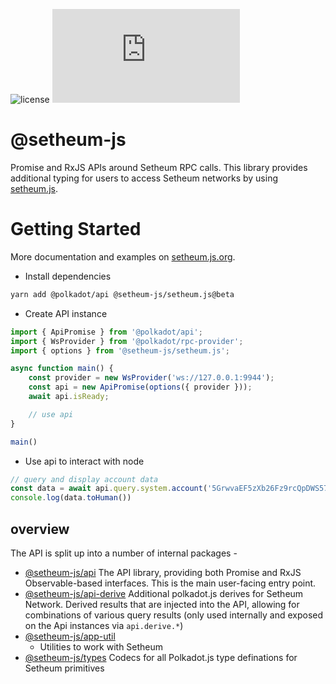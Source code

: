 ![license](https://img.shields.io/badge/License-Apache%202.0-blue?logo=apache&style=flat-square)
[![npm](https://img.shields.io/npm/v/@setheum-js/setheum.js?logo=npm&style=flat-square)](https://www.npmjs.com/package/@setheum-js/setheum.js)

# @setheum-js
Promise and RxJS APIs around Setheum RPC calls. 
This library provides additional typing for users to access Setheum networks by using [setheum.js](https://github.com/setheum-js/api).

# Getting Started

More documentation and examples on [setheum.js.org](https://setheum.js.org).

- Install dependencies

```bash
yarn add @polkadot/api @setheum-js/setheum.js@beta
```

- Create API instance

```ts
import { ApiPromise } from '@polkadot/api';
import { WsProvider } from '@polkadot/rpc-provider';
import { options } from '@setheum-js/setheum.js';

async function main() {
    const provider = new WsProvider('ws://127.0.0.1:9944');
    const api = new ApiPromise(options({ provider }));
    await api.isReady;

    // use api
}

main()
```

- Use api to interact with node

```ts
// query and display account data
const data = await api.query.system.account('5GrwvaEF5zXb26Fz9rcQpDWS57CtERHpNehXCPcNoHGKutQY');
console.log(data.toHuman())
```

## overview

The API is split up into a number of internal packages -

- [@setheum-js/api](packages/api/) The API library, providing both Promise and RxJS Observable-based interfaces. This is the main user-facing entry point.
- [@setheum-js/api-derive](packages/api-derive/) Additional polkadot.js derives for Setheum Network.
Derived results that are injected into the API, allowing for combinations of various query results (only used internally and exposed on the Api instances via `api.derive.*`)
- [@setheum-js/app-util](./packages/app-util)
  - Utilities to work with Setheum
- [@setheum-js/types](packages/types/) Codecs for all Polkadot.js type definations for Setheum primitives
